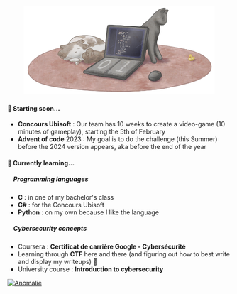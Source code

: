 <p align="center"><img src="/GitHub_banner.png" height="200"></p>

#### 🔭 Starting soon...
  - **Concours Ubisoft** : Our team has 10 weeks to create a video-game (10 minutes of gameplay), starting the 5th of February
  - **Advent of code** 2023 : My goal is to do the challenge (this Summer) before the 2024 version appears, aka before the end of the year

#### 🌱 Currently learning… 
##### &nbsp;&nbsp;&nbsp;&nbsp;Programming languages
   - **C** : in one of my bachelor's class
   - **C#** : for the Concours Ubisoft
   - **Python** : on my own because I like the language
##### &nbsp;&nbsp;&nbsp;&nbsp;Cybersecurity concepts
  - Coursera : **Certificat de carrière Google - Cybersécurité**
  - Learning through **CTF** here and there (and figuring out how to best write and display my writeups) 🚩
  - University course : **Introduction to cybersecurity**

[![Anomalie](https://github.com/anomalieMAJJ/anomalieMAJJ/assets/147209573/3959d848-871c-4d5e-bda4-b71239f2bcde)](https://tryhackme.com/p/Anomalie)
